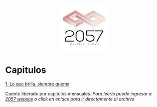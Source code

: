 <p align="center"><img src="https://raw.githubusercontent.com/Warkanlock/2057/master/docs/default.png" height="30%" width="30%" /></p>

# Capitulos
[1. Lo que brilla, siempre quema](https://github.com/Warkanlock/2057/blob/master/capitulo-1.md)

Cuento liberado por capitulos mensuales. 
*_Para leerlo puede ingresar a [2057 website](https://warkanlock.github.io/2057/) o click en enlace para ir directamente al archivo_*
